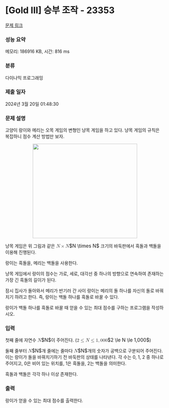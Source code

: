 # [Gold III] 승부 조작 - 23353 

[문제 링크](https://www.acmicpc.net/problem/23353) 

### 성능 요약

메모리: 186916 KB, 시간: 816 ms

### 분류

다이나믹 프로그래밍

### 제출 일자

2024년 3월 20일 01:48:30

### 문제 설명

<p>고양이 랑이와 메리는 오목 게임의 변형인 냥목 게임을 하고 있다. 냥목 게임의 규칙은 복잡하니 점수 계산 방법만 보자.</p>

<p style="text-align: center;"><img alt="" src="https://upload.acmicpc.net/8812c64a-b9d4-418b-9e9b-0fa1c6e15c69/-/preview/" style="width: 331px; height: 300px;"></p>

<p>냥목 게임은 위 그림과 같은 <mjx-container class="MathJax" jax="CHTML" style="font-size: 109%; position: relative;"><mjx-math class="MJX-TEX" aria-hidden="true"><mjx-mi class="mjx-i"><mjx-c class="mjx-c1D441 TEX-I"></mjx-c></mjx-mi><mjx-mo class="mjx-n" space="3"><mjx-c class="mjx-cD7"></mjx-c></mjx-mo><mjx-mi class="mjx-i" space="3"><mjx-c class="mjx-c1D441 TEX-I"></mjx-c></mjx-mi></mjx-math><mjx-assistive-mml unselectable="on" display="inline"><math xmlns="http://www.w3.org/1998/Math/MathML"><mi>N</mi><mo>×</mo><mi>N</mi></math></mjx-assistive-mml><span aria-hidden="true" class="no-mathjax mjx-copytext">$N \times N$</span></mjx-container> 크기의 바둑판에서 흑돌과 백돌을 이용해 진행된다.</p>

<p>랑이는 흑돌을, 메리는 백돌을 사용한다.</p>

<p>냥목 게임에서 랑이의 점수는 가로, 세로, 대각선 중 하나의 방향으로 연속하여 존재하는 가장 긴 흑돌의 길이가 된다.</p>

<p>잠시 집사가 돌아와서 메리가 반기러 간 사이 랑이는 메리의 돌 하나를 자신의 돌로 바꿔치기 하려고 한다. 즉, 랑이는 백돌 하나를 흑돌로 바꿀 수 있다.</p>

<p>랑이가 백돌 하나를 흑돌로 바꿀 때 얻을 수 있는 최대 점수를 구하는 프로그램을 작성하시오.</p>

### 입력 

 <p>첫째 줄에 자연수 <mjx-container class="MathJax" jax="CHTML" style="font-size: 109%; position: relative;"><mjx-math class="MJX-TEX" aria-hidden="true"><mjx-mi class="mjx-i"><mjx-c class="mjx-c1D441 TEX-I"></mjx-c></mjx-mi></mjx-math><mjx-assistive-mml unselectable="on" display="inline"><math xmlns="http://www.w3.org/1998/Math/MathML"><mi>N</mi></math></mjx-assistive-mml><span aria-hidden="true" class="no-mathjax mjx-copytext">$N$</span></mjx-container>이 주어진다. (<mjx-container class="MathJax" jax="CHTML" style="font-size: 109%; position: relative;"><mjx-math class="MJX-TEX" aria-hidden="true"><mjx-mn class="mjx-n"><mjx-c class="mjx-c32"></mjx-c></mjx-mn><mjx-mo class="mjx-n" space="4"><mjx-c class="mjx-c2264"></mjx-c></mjx-mo><mjx-mi class="mjx-i" space="4"><mjx-c class="mjx-c1D441 TEX-I"></mjx-c></mjx-mi><mjx-mo class="mjx-n" space="4"><mjx-c class="mjx-c2264"></mjx-c></mjx-mo><mjx-mn class="mjx-n" space="4"><mjx-c class="mjx-c31"></mjx-c></mjx-mn><mjx-mo class="mjx-n"><mjx-c class="mjx-c2C"></mjx-c></mjx-mo><mjx-mn class="mjx-n" space="2"><mjx-c class="mjx-c30"></mjx-c><mjx-c class="mjx-c30"></mjx-c><mjx-c class="mjx-c30"></mjx-c></mjx-mn></mjx-math><mjx-assistive-mml unselectable="on" display="inline"><math xmlns="http://www.w3.org/1998/Math/MathML"><mn>2</mn><mo>≤</mo><mi>N</mi><mo>≤</mo><mn>1</mn><mo>,</mo><mn>000</mn></math></mjx-assistive-mml><span aria-hidden="true" class="no-mathjax mjx-copytext">$2 \le N \le 1,000$</span></mjx-container>)</p>

<p>둘째 줄부터 <mjx-container class="MathJax" jax="CHTML" style="font-size: 109%; position: relative;"><mjx-math class="MJX-TEX" aria-hidden="true"><mjx-mi class="mjx-i"><mjx-c class="mjx-c1D441 TEX-I"></mjx-c></mjx-mi></mjx-math><mjx-assistive-mml unselectable="on" display="inline"><math xmlns="http://www.w3.org/1998/Math/MathML"><mi>N</mi></math></mjx-assistive-mml><span aria-hidden="true" class="no-mathjax mjx-copytext">$N$</span></mjx-container>개 줄에는 줄마다 <mjx-container class="MathJax" jax="CHTML" style="font-size: 109%; position: relative;"><mjx-math class="MJX-TEX" aria-hidden="true"><mjx-mi class="mjx-i"><mjx-c class="mjx-c1D441 TEX-I"></mjx-c></mjx-mi></mjx-math><mjx-assistive-mml unselectable="on" display="inline"><math xmlns="http://www.w3.org/1998/Math/MathML"><mi>N</mi></math></mjx-assistive-mml><span aria-hidden="true" class="no-mathjax mjx-copytext">$N$</span></mjx-container>개의 숫자가 공백으로 구분되어 주어진다. 이는 랑이가 돌을 바꿔치기하기 전 바둑판의 상태를 나타낸다. 각 수는 0, 1, 2 중 하나로 주어지고, 0은 비어 있는 위치를, 1은 흑돌을, 2는 백돌을 의미한다.</p>

<p>흑돌과 백돌은 각각 하나 이상 존재한다.</p>

### 출력 

 <p>랑이가 얻을 수 있는 최대 점수를 출력한다.</p>

